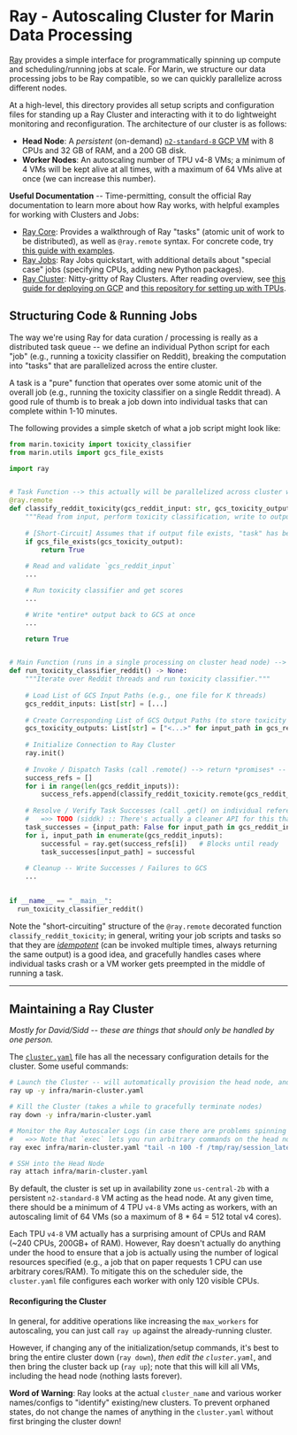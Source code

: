 # Ray - Autoscaling Cluster for Marin Data Processing

[Ray](https://docs.ray.io/en/latest/cluster/running-applications/job-submission/index.html) provides a simple interface
for programmatically spinning up compute and scheduling/running jobs at scale. For Marin, we structure our data 
processing jobs to be Ray compatible, so we can quickly parallelize across different nodes.

At a high-level, this directory provides all setup scripts and configuration files for standing up a Ray Cluster and
interacting with it to do lightweight monitoring and reconfiguration. The architecture of our cluster is as follows:

+ **Head Node**: A *persistent* (on-demand) 
  [`n2-standard-8` GCP VM](https://cloud.google.com/compute/docs/general-purpose-machines) with 8 CPUs and 32 GB of
  RAM, and a 200 GB disk.
+ **Worker Nodes**: An autoscaling number of TPU v4-8 VMs; a minimum of 4 VMs will be kept alive at all times, with a
  maximum of 64 VMs alive at once (we can increase this number). 

**Useful Documentation** -- Time-permitting, consult the official Ray documentation to learn more about how Ray works,
with helpful examples for working with Clusters and Jobs:
- [Ray Core](https://docs.ray.io/en/latest/ray-core/walkthrough.html): Provides a walkthrough of Ray "tasks" (atomic 
  unit of work to be distributed), as well as `@ray.remote` syntax. For concrete code, try 
  [this guide with examples](https://docs.ray.io/en/latest/ray-core/tasks.html).
- [Ray Jobs](https://docs.ray.io/en/latest/cluster/running-applications/job-submission/quickstart.html): Ray Jobs 
  quickstart, with additional details about "special case" jobs (specifying CPUs, adding new Python packages).
- [Ray Cluster](https://docs.ray.io/en/latest/cluster/key-concepts.html): Nitty-gritty of Ray Clusters. 
  After reading overview, see 
  [this guide for deploying on GCP](https://docs.ray.io/en/latest/cluster/vms/user-guides/launching-clusters/gcp.html)
  and [this repository for setting up with TPUs](https://github.com/tensorflow/tpu/tree/master/tools/ray_tpu/src/serve).


## Structuring Code & Running Jobs 

The way we're using Ray for data curation / processing is really as a distributed task queue -- we define an individual
Python script for each "job" (e.g., running a toxicity classifier on Reddit), breaking the computation into "tasks" that
are parallelized across the entire cluster.

A task is a "pure" function that operates over some atomic unit of the overall job (e.g., running the toxicity 
classifier on a single Reddit thread). A good rule of thumb is to break a job down into individual tasks that can 
complete within 1-10 minutes. 

The following provides a simple sketch of what a job script might look like:

```python
from marin.toxicity import toxicity_classifier
from marin.utils import gcs_file_exists

import ray


# Task Function --> this actually will be parallelized across cluster workers
@ray.remote
def classify_reddit_toxicity(gcs_reddit_input: str, gcs_toxicity_output: str) -> bool:
    """Read from input, perform toxicity classification, write to output -- return success/failure."""
    
    # [Short-Circuit] Assumes that if output file exists, "task" has been successfully completed
    if gcs_file_exists(gcs_toxicity_output):
        return True
    
    # Read and validate `gcs_reddit_input`
    ...

    # Run toxicity classifier and get scores
    ...

    # Write *entire* output back to GCS at once
    ...

    return True


# Main Function (runs in a single processing on cluster head node) --> responsible for "dispatching" tasks
def run_toxicity_classifier_reddit() -> None:
    """Iterate over Reddit threads and run toxicity classifier."""
    
    # Load List of GCS Input Paths (e.g., one file for K threads)
    gcs_reddit_inputs: List[str] = [...]
    
    # Create Corresponding List of GCS Output Paths (to store toxicity scores)
    gcs_toxicity_outputs: List[str] = ["<...>" for input_path in gcs_reddit_inputs]
    
    # Initialize Connection to Ray Cluster
    ray.init()
    
    # Invoke / Dispatch Tasks (call .remote() --> return *promises* -- a list of references to task output)
    success_refs = []
    for i in range(len(gcs_reddit_inputs)):
        success_refs.append(classify_reddit_toxicity.remote(gcs_reddit_inputs[i], gcs_toxicity_outputs[i]))
        
    # Resolve / Verify Task Successes (call .get() on individual references)
    #   =>> TODO (siddk) :: There's actually a cleaner API for this that doesn't block on task ordering... fix!
    task_successes = {input_path: False for input_path in gcs_reddit_inputs}
    for i, input_path in enumerate(gcs_reddit_inputs):
        successful = ray.get(success_refs[i])   # Blocks until ready
        task_successes[input_path] = successful
    
    # Cleanup -- Write Successes / Failures to GCS
    ...
  

if __name__ == "__main__":
  run_toxicity_classifier_reddit()
```

Note the "short-circuiting" structure of the `@ray.remote` decorated function `classify_reddit_toxicity`; in general,
writing your job scripts and tasks so that they are 
[*idempotent*](https://stackoverflow.com/questions/1077412/what-is-an-idempotent-operation) (can be invoked multiple
times, always returning the same output) is a good idea, and gracefully handles cases where individual tasks crash or
a VM worker gets preempted in the middle of running a task.

---

## Maintaining a Ray Cluster

*Mostly for David/Sidd -- these are things that should only be handled by one person.*

The [`cluster.yaml`](./marin-cluster.yaml) file has all the necessary configuration details for the cluster. Some useful
commands:

```bash
# Launch the Cluster -- will automatically provision the head node, and start configuring the minimum number of workers
ray up -y infra/marin-cluster.yaml 

# Kill the Cluster (takes a while to gracefully terminate nodes)
ray down -y infra/marin-cluster.yaml

# Monitor the Ray Autoscaler Logs (in case there are problems spinning up workers)
#   =>> Note that `exec` lets you run arbitrary commands on the head node!
ray exec infra/marin-cluster.yaml "tail -n 100 -f /tmp/ray/session_latest/logs/monitor*"

# SSH into the Head Node
ray attach infra/marin-cluster.yaml
```

By default, the cluster is set up in availability zone `us-central-2b` with a persistent `n2-standard-8` VM acting as
the head node. At any given time, there should be a minimum of 4 TPU `v4-8` VMs acting as workers, with an autoscaling
limit of 64 VMs (so a maximum of 8 * 64 = 512 total v4 cores).

Each TPU `v4-8` VM actually has a surprising amount of CPUs and RAM (~240 CPUs, 200GB+ of RAM). However, Ray doesn't
actually do anything under the hood to ensure that a job is actually using the number of logical resources specified
(e.g., a job that on paper requests 1 CPU can use arbitrary cores/RAM). To mitigate this on the scheduler side, the
`cluster.yaml` file configures each worker with only 120 visible CPUs.

#### Reconfiguring the Cluster

In general, for additive operations like increasing the `max_workers` for autoscaling, you can just call `ray up`
against the already-running cluster.

However, if changing any of the initialization/setup commands, it's best to bring the entire cluster down (`ray down`),
*then edit the `cluster.yaml`*, and then bring the cluster back up (`ray up`); note that this will kill all VMs, 
including the head node (nothing lasts forever).

**Word of Warning**: Ray looks at the actual `cluster_name` and various worker names/configs to "identify" existing/new
clusters. To prevent orphaned states, do not change the names of anything in the `cluster.yaml` without first bringing
the cluster down!
